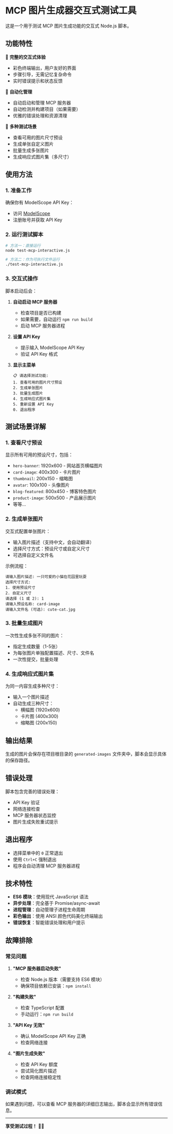 # MCP 图片生成器交互式测试工具

这是一个用于测试 MCP 图片生成功能的交互式 Node.js 脚本。

## 功能特性

🎨 **完整的交互式体验**
- 彩色终端输出，用户友好的界面
- 步骤引导，无需记忆复杂命令
- 实时错误提示和状态反馈

🚀 **自动化管理**
- 自动启动和管理 MCP 服务器
- 自动检测并构建项目（如果需要）
- 优雅的错误处理和资源清理

🎯 **多种测试场景**
- 查看可用的图片尺寸预设
- 生成单张自定义图片
- 批量生成多张图片
- 生成响应式图片集（多尺寸）

## 使用方法

### 1. 准备工作

确保你有 ModelScope API Key：
- 访问 [ModelScope](https://modelscope.cn/)
- 注册账号并获取 API Key

### 2. 运行测试脚本

```bash
# 方法一：直接运行
node test-mcp-interactive.js

# 方法二：作为可执行文件运行
./test-mcp-interactive.js
```

### 3. 交互式操作

脚本启动后会：

1. **自动启动 MCP 服务器**
   - 检查项目是否已构建
   - 如果需要，自动运行 `npm run build`
   - 启动 MCP 服务器进程

2. **设置 API Key**
   - 提示输入 ModelScope API Key
   - 验证 API Key 格式

3. **显示主菜单**
   ```
   📋 请选择测试功能:
   1. 查看可用的图片尺寸预设
   2. 生成单张图片
   3. 批量生成图片
   4. 生成响应式图片集
   5. 重新设置 API Key
   0. 退出程序
   ```

## 测试场景详解

### 1. 查看尺寸预设
显示所有可用的预设尺寸，包括：
- `hero-banner`: 1920x600 - 网站首页横幅图片
- `card-image`: 400x300 - 卡片图片
- `thumbnail`: 200x150 - 缩略图
- `avatar`: 100x100 - 头像图片
- `blog-featured`: 800x450 - 博客特色图片
- `product-image`: 500x500 - 产品展示图片
- 等等...

### 2. 生成单张图片
交互式配置单张图片：
- 输入图片描述（支持中文，会自动翻译）
- 选择尺寸方式：预设尺寸或自定义尺寸
- 可选择自定义文件名

示例流程：
```
请输入图片描述: 一只可爱的小猫在花园里玩耍
选择尺寸方式:
1. 使用预设尺寸
2. 自定义尺寸
请选择 (1 或 2): 1
请输入预设名称: card-image
请输入文件名 (可选): cute-cat.jpg
```

### 3. 批量生成图片
一次性生成多张不同的图片：
- 指定生成数量（1-5张）
- 为每张图片单独配置描述、尺寸、文件名
- 一次性提交，批量处理

### 4. 生成响应式图片集
为同一内容生成多种尺寸：
- 输入一个图片描述
- 自动生成三种尺寸：
  - 横幅图 (1920x600)
  - 卡片图 (400x300)
  - 缩略图 (200x150)

## 输出结果

生成的图片会保存在项目根目录的 `generated-images` 文件夹中，脚本会显示具体的保存路径。

## 错误处理

脚本包含完善的错误处理：
- API Key 验证
- 网络连接检查
- MCP 服务器状态监控
- 图片生成失败重试提示

## 退出程序

- 选择菜单中的 `0` 正常退出
- 使用 `Ctrl+C` 强制退出
- 程序会自动清理 MCP 服务器进程

## 技术特性

- **ES6 模块**：使用现代 JavaScript 语法
- **异步处理**：完全基于 Promise/async-await
- **进程管理**：自动管理子进程生命周期
- **彩色输出**：使用 ANSI 颜色代码美化终端输出
- **错误恢复**：智能错误处理和用户提示

## 故障排除

### 常见问题

1. **"MCP 服务器启动失败"**
   - 检查 Node.js 版本（需要支持 ES6 模块）
   - 确保项目依赖已安装：`npm install`

2. **"构建失败"**
   - 检查 TypeScript 配置
   - 手动运行：`npm run build`

3. **"API Key 无效"**
   - 确认 ModelScope API Key 正确
   - 检查网络连接

4. **"图片生成失败"**
   - 检查 API Key 额度
   - 尝试简化图片描述
   - 检查网络连接稳定性

### 调试模式

如果遇到问题，可以查看 MCP 服务器的详细日志输出，脚本会显示所有错误信息。

---

**享受测试过程！** 🎨✨
